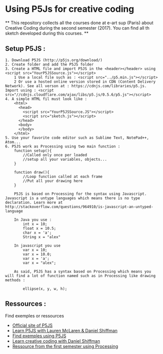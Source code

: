 # Using P5Js for creative coding

** This repository collects all the courses done at e-art sup (Paris) about Creative Coding during the second semester (2017). You can find all th sketch developed during this courses. **

## Setup P5JS :
	1. Download P5JS (http://p5js.org/download/)
	2. Create folder and add the P5JS folder
	3. Create a HTML file and import P5JS in the <header></header> using <script src="YourP5JSSource.js"></script>
		1 Use a local file such as : <script src="../p5.min.js"></script>
		2 Or use a hosted online version stored in CDN (Content Delivery Network). See all verson at : https://cdnjs.com/libraries/p5.js. Import using : <script src="//cdnjs.cloudflare.com/ajax/libs/p5.js/0.5.6/p5.js"></script>
	4. A simple HTML fil must look like :
		<html>
		  <head>
		    <script src="YourP5JSSource.JS"></script>
		    <script src="sketch.js"></script>
		  </head>
		  <body>
		  </body>
		</html>
	5. Use your favorite code editor such as Sublime Text, NotePad++, Atom...
	6. P5JS work as Processing using two main function :
		function setup(){
			//Called only once per loaded
			//setup all your variables, objects...
		}

		function draw(){
			//Loop function called at each frame
			//Put all your drawing here
		}

		P5JS is based on Processing for the syntax using Javascript. Javascript is a untype languages which means there is no type declaration. Learn more at http://stackoverflow.com/questions/964910/is-javascript-an-untyped-language

		In Java you use :
			int x = 10;
			float x = 10.5;
			char x = 'a';
			String x = "alex"

		In javascript you use
			var x = 10;
			var x = 10.0;
			var x = 'a';
			var x = "alex";

		As said, P5JS has a syntax based on Processing which means you will find a lot of function named such as in Processing like drawing methods :

			ellipse(x, y, w, h);

## Ressources :
Find exemples or ressources 
* [Official site of P5JS](p5js.org)
* [Learn P5JS with Lauren McLaren & Daniel Shiffman](hello.p5js.org)
* [Find exemples using P5JS](openProcessing.org)
* [Learn creative coding with Daniel Shiffman](https://www.youtube.com/channel/UCvjgXvBlbQiydffZU7m1_aw)
* [Ressource from the first semester using Processing](https://github.com/alexr4/e-artsup-GxD_Semestre1)